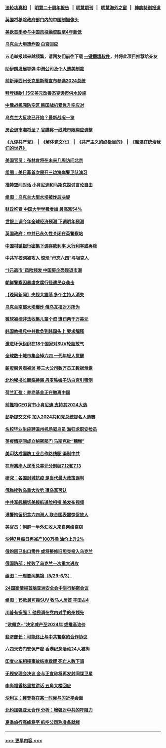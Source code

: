 #### [法轮功真相](https://github.com/gfw-breaker/truth/blob/master/README.md?t=0) &nbsp;&nbsp;|&nbsp;&nbsp; [明慧二十周年报告](https://github.com/gfw-breaker/mh-reports/blob/master/README.md?t=0) &nbsp;&nbsp;|&nbsp;&nbsp;[明慧期刊](https://github.com/gfw-breaker/mh-qikan) &nbsp;&nbsp;|&nbsp;&nbsp; [明慧海外之窗](https://github.com/gfw-breaker/mh-news/blob/master/README.md?t=0) &nbsp;&nbsp;|&nbsp;&nbsp; [神韵特别报道](https://github.com/gfw-breaker/mh-news/blob/master/shenyun.md?t=0)
#### [英国将移除政府部门内的中国制摄像头](../pages/nsc418/n14011397.md?t=06071543) 
#### [美欧首季参与中国风投融资跌至4年新低](../pages/nsc418/n14011291.md?t=06071543) 
#### [乌克兰大坝遭炸毁 白宫回应](../pages/nsc418/n14011289.md?t=06071543) 
#### 五毛举报越来越频繁，请网友们前往下载 [一键翻墙软件](https://github.com/gfw-breaker/ssr-accounts)，并将此项目推荐给亲友
#### [助伊朗发展导弹 中港公司及个人遭美制裁](../pages/nsc418/n14011254.md?t=06071543) 
#### [前新泽西州长克里斯蒂宣布参选2024总统](../pages/nsc418/n14011250.md?t=06071543) 
#### [拜登拨款1.15亿美元改善杰克逊市供水设施](../pages/nsc418/n14011222.md?t=06071543) 
#### [中俄战机闯防空区 韩国战机紧急升空应对](../pages/nsc418/n14011109.md?t=06071543) 
#### [乌克兰大反攻已开始？最新战况一览](../pages/nsc418/n14011251.md?t=06071543) 
#### [房企退市潮将至？ 官媒称一线城市限购应调整](../pages/nsc418/n14010607.md?t=06071543) 
#### [《九评共产党》](https://github.com/begood0513/9ping.md/blob/master/README.md) &nbsp;|&nbsp; [《解体党文化》](../../../../jtdwh.md/blob/master/README.md)  &nbsp;|&nbsp; [《共产主义的终极目的》](../../../../gczydzjmd.md/blob/master/README.md) &nbsp;|&nbsp; [《魔鬼在统治我们的世界》](../../../../mgztzwmdsj.md/blob/master/README.md) 
#### [美国官员：布林肯将在未来几周访问北京](../pages/nsc418/n14011190.md?t=06071543) 
#### [组图：美日菲首次展开三边海岸警卫队演习](../pages/nsc418/n14011143.md?t=06071543) 
#### [推特空间对话 小肯尼迪和马斯克探讨言论自由](../pages/nsc418/n14011163.md?t=06071543) 
#### [组图：乌克兰大型水坝被炸后决堤](../pages/nsc418/n14011158.md?t=06071543) 
#### [财政吃紧 中国大学学费增加 最高涨54%](../pages/nsc418/n14011017.md?t=06071543) 
#### [世银上调今年全球经济预测 下调明年预测](../pages/nsc418/n14011150.md?t=06071543) 
#### [英国政府：中共已永久性关闭在英警察站](../pages/nsc418/n14011149.md?t=06071543) 
#### [中国村镇银行密集下调存款利率 大行利率或再降](../pages/nsc418/n14011016.md?t=06071543) 
#### [中共军校网被攻入 惊现“毋忘六四”与坦克人](../pages/nsc418/n14011018.md?t=06071543) 
#### [“1元退市”风险频发 中国房企恐现退市潮](../pages/nsc418/n14010945.md?t=06071543) 
#### [朝鲜警察因暴虐贪腐行径遭民众袭击](../pages/nsc418/n14010782.md?t=06071543) 
#### [【晚间新闻】央视大震荡 多个主持人消失](../pages/nsc418/n14010916.md?t=06071543) 
#### [乌克兰南部大坝爆炸 俄乌互指对方所为](../pages/nsc418/n14010889.md?t=06071543) 
#### [微软被控非法收集儿童个资 遭罚两千万美元](../pages/nsc418/n14010784.md?t=06071543) 
#### [韩国教授斥中共欺负到韩国头上 要求解释](../pages/nsc418/n14010574.md?t=06071543) 
#### [激进环保组织在18个国家对SUV轮胎放气](../pages/nsc418/n14010621.md?t=06071543) 
#### [全球数十城市集会悼六四 一代年轻人觉醒](../pages/nsc418/n14010437.md?t=06071543) 
#### [薪资服务商被骇 英三大公司数万员工数据泄露](../pages/nsc418/n14010586.md?t=06071543) 
#### [北约秘书长面临换届 丹麦铁娘子访白宫引猜测](../pages/nsc418/n14010564.md?t=06071543) 
#### [荷兰汇盈：养老基金正在撤离中国](../pages/nsc418/n14010517.md?t=06071543) 
#### [前推特CEO背书小肯尼迪 支持其2024大选](../pages/nsc418/n14010519.md?t=06071543) 
#### [彭斯提交文件 加入2024共和党总统提名人选赛](../pages/nsc418/n14010522.md?t=06071543) 
#### [名校毕业生应聘温州机场驱鸟员 海归求职安检员](../pages/nsc418/n14010484.md?t=06071543) 
#### [英疫情期间成立秘密部门 马斯克批“糟糕”](../pages/nsc418/n14010518.md?t=06071543) 
#### [美印达成国防工业合作路线图 遏制中共](../pages/nsc418/n14010470.md?t=06071543) 
#### [在岸离岸人民币兑美元分别破7.12和7.13](../pages/nsc418/n14010323.md?t=06071543) 
#### [研究：各国封城抗疫 是当代最大政策误判](../pages/nsc418/n14010427.md?t=06071543) 
#### [俄称挫败乌重大攻势 遭乌军否认](../pages/nsc418/n14010357.md?t=06071543) 
#### [中共军舰横切美舰航道险相撞 美发布视频](../pages/nsc418/n14010355.md?t=06071543) 
#### [港警拘留纪念六四港人 联合国表震惊促放人](../pages/nsc418/n14010296.md?t=06071543) 
#### [美官员：朝鲜一半外汇收入来自网络盗窃](../pages/nsc418/n14010260.md?t=06071543) 
#### [沙特7月每日再减产100万桶 油价上升2%](../pages/nsc418/n14010058.md?t=06071543) 
#### [俄购回已出口零件 或将整修旧坦克投入乌克兰](../pages/nsc418/n14010166.md?t=06071543) 
#### [俄国防部：挫败了乌克兰一次重大进攻](../pages/nsc418/n14010027.md?t=06071543) 
#### [组图：一周要闻集锦（5/29-6/3）](../pages/nsc418/n14009589.md?t=06071543) 
#### [24国家情报首脑亚洲安全会中举行秘密会议](../pages/nsc418/n14009946.md?t=06071543) 
#### [组图：15款最可靠SUV 牧马人居首 丰田占4](../pages/nsc418/n14008245.md?t=06071543) 
#### [川普有多强？ 他民调在党内对手的州领先](../pages/nsc418/n14009910.md?t=06071543) 
#### [“欧佩克+”决定减产至2024年 或推高油价](../pages/nsc418/n14009846.md?t=06071543) 
#### [斐济部长：可能终止与中共警察的合作协议](../pages/nsc418/n14009881.md?t=06071543) 
#### [六四天安门安保严密 香港纪念活动24人被拘](../pages/nsc418/n14009800.md?t=06071543) 
#### [印度火车相撞事故结束救援 死亡人数下调](../pages/nsc418/n14009871.md?t=06071543) 
#### [无视安理会决议 金与正宣称将再发射间谍卫星](../pages/nsc418/n14009826.md?t=06071543) 
#### [李尚福香格里拉讲话 五角大楼回应](../pages/nsc418/n14009782.md?t=06071543) 
#### [沙利文：拜登将在某一时候与习近平会面](../pages/nsc418/n14009832.md?t=06071543) 
#### [北约加强亚太合作 分析：增强对中共的吓阻力](../pages/nsc418/n14009767.md?t=06071543) 
#### [夏季旅行高峰将至 航空公司称准备就绪](../pages/nsc418/n14009816.md?t=06071543) 

----
#### [ >>> 更早内容 <<< ](../indexes/nsc418-earlier.md)
